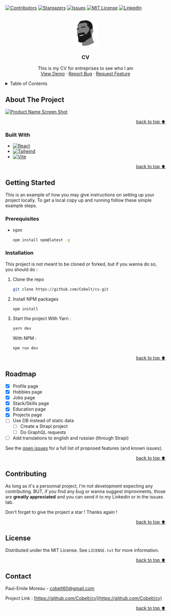 <!-- Improved compatibility of back to top link: See: https://github.com/othneildrew/Best-README-Template/pull/73 -->

<a name="readme-top"></a>

<!--
*** Thanks for checking out the Best-README-Template. If you have a suggestion
*** that would make this better, please fork the repo and create a pull request
*** or simply open an issue with the tag "enhancement".
*** Don't forget to give the project a star!
*** Thanks again! Now go create something AMAZING! :D
-->

<!-- PROJECT SHIELDS -->
<!--
*** I'm using markdown "reference style" links for readability.
*** Reference links are enclosed in brackets [ ] instead of parentheses ( ).
*** See the bottom of this document for the declaration of the reference variables
*** for contributors-url, forks-url, etc. This is an optional, concise syntax you may use.
*** https://www.markdownguide.org/basic-syntax/#reference-style-links
-->

[![Contributors][contributors-shield]][contributors-url]
[![Stargazers][stars-shield]][stars-url]
[![Issues][issues-shield]][issues-url]
[![MIT License][license-shield]][license-url]
[![LinkedIn][linkedin-shield]][linkedin-url]

<!-- PROJECT LOGO -->
<br />
<div align="center">
  <a href="https://github.com/Cobelt/cv">
    <img src="public/chad-icon.png" alt="Logo" width="80" height="80">
  </a>

<h3 align="center">CV</h3>

  <p align="center">
    This is my CV for entreprises to see who I am
    <br />
    <a href="https://cv.bhuumi.land">View Demo</a>
    ·
    <a href="https://github.com/Cobelt/cv/issues">Report Bug</a>
    ·
    <a href="https://github.com/Cobelt/cv/issues">Request Feature</a>
  </p>
</div>

<!-- TABLE OF CONTENTS -->
<details>
  <summary>Table of Contents</summary>
  <ol>
    <li>
      <a href="#about-the-project">About The Project</a>
      <ul>
        <li><a href="#built-with">Built With</a></li>
      </ul>
    </li>
    <li>
      <a href="#getting-started">Getting Started</a>
      <ul>
        <li><a href="#prerequisites">Prerequisites</a></li>
        <li><a href="#installation">Installation</a></li>
      </ul>
    </li>
    <li><a href="#roadmap">Roadmap</a></li>
    <li><a href="#contributing">Contributing</a></li>
    <li><a href="#license">License</a></li>
    <li><a href="#contact">Contact</a></li>
  </ol>
</details>

<!-- ABOUT THE PROJECT -->

## About The Project

[![Product Name Screen Shot][product-screenshot]](https://cv.bhuumi.land)

<p align="right"><a href="#readme-top">back to top ⬆️</a></p>

### Built With

- [![React][React.js]][React-url]
- [![Tailwind][Tailwind.com]][Tailwind-url]
- [![Vite][Vite.js]][Vite-url]

<p align="right"><a href="#readme-top">back to top ⬆️</a></p>

<!-- GETTING STARTED -->

## Getting Started

This is an example of how you may give instructions on setting up your project locally.
To get a local copy up and running follow these simple example steps.

### Prerequisites

- npm
  ```sh
  npm install npm@latest -g
  ```

### Installation

This project is not meant to be cloned or forked, but if you wanna do so, you should do :

1. Clone the repo
   ```sh
   git clone https://github.com/Cobelt/cv.git
   ```
2. Install NPM packages
   ```sh
   npm install
   ```
3. Start the project
   With Yarn :
   ```sh
   yarn dev
   ```
   With NPM :
   ```sh
   npm run dev
   ```

<p align="right"><a href="#readme-top">back to top ⬆️</a></p>

<!-- ROADMAP -->

## Roadmap

- [x] Profile page
- [x] Hobbies page
- [x] Jobs page
- [x] Stack/Skills page
- [x] Education page
- [x] Projects page
- [ ] Use DB instead of static data
  - [ ] Create a Strapi project
  - [ ] Do GraphQL requests
- [ ] Add translations to english and russian (through Strapi)

See the [open issues](https://github.com/Cobelt/cv/issues) for a full list of proposed features (and known issues).

<p align="right"><a href="#readme-top">back to top ⬆️</a></p>

<!-- CONTRIBUTING -->

## Contributing

As long as it's a personnal project, I'm not development expecting any contributing. BUT, if you find any bug or wanna suggest improvments, those are **greatly appreciated** and you can send it to my Linkedin or in the issues tab.

Don't forget to give the project a star ! Thanks again !

<p align="right"><a href="#readme-top">back to top ⬆️</a></p>

<!-- LICENSE -->

## License

Distributed under the MIT License. See `LICENSE.txt` for more information.

<p align="right"><a href="#readme-top">back to top ⬆️</a></p>

<!-- CONTACT -->

## Contact

Paul-Emile Moreau - cobelt60@gmail.com

Project Link : [https://github.com/Cobelt/cv](https://github.com/Cobelt/cv)

<p align="right"><a href="#readme-top">back to top ⬆️</a></p>

<!-- MARKDOWN LINKS & IMAGES -->
<!-- https://www.markdownguide.org/basic-syntax/#reference-style-links -->

[contributors-shield]: https://img.shields.io/github/contributors/Cobelt/cv.svg?style=for-the-badge
[contributors-url]: https://github.com/Cobelt/cv/graphs/contributors
[forks-shield]: https://img.shields.io/github/forks/Cobelt/cv.svg?style=for-the-badge
[forks-url]: https://github.com/Cobelt/cv/network/members
[stars-shield]: https://img.shields.io/github/stars/Cobelt/cv.svg?style=for-the-badge
[stars-url]: https://github.com/Cobelt/cv/stargazers
[issues-shield]: https://img.shields.io/github/issues/Cobelt/cv.svg?style=for-the-badge
[issues-url]: https://github.com/Cobelt/cv/issues
[license-shield]: https://img.shields.io/github/license/Cobelt/cv.svg?style=for-the-badge
[license-url]: https://github.com/Cobelt/cv/blob/master/LICENSE.txt
[linkedin-shield]: https://img.shields.io/badge/-LinkedIn-black.svg?style=for-the-badge&logo=linkedin&colorB=555
[linkedin-url]: https://linkedin.com/in/paul-emile-moreau/
[product-screenshot]: https://media.discordapp.net/attachments/795025538913140806/1109080698238795776/image.png?width=1387&height=669
[Vite.js]: https://img.shields.io/badge/Vite-FFBE16?style=for-the-badge&logo=Vite
[Vite-url]: https://vitejs.dev/
[React.js]: https://img.shields.io/badge/React-20232A?style=for-the-badge&logo=react
[React-url]: https://reactjs.org/
[Tailwind.com]: https://img.shields.io/badge/Tailwindcss-07B0CE?style=for-the-badge&logo=tailwindcss&logoColor=white
[Tailwind-url]: https://tailwindcss.com/
